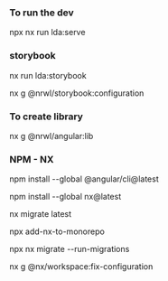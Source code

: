### To run the dev
npx nx run lda:serve

### storybook
nx run lda:storybook

nx g @nrwl/storybook:configuration

### To create library
nx g @nrwl/angular:lib <lib-name>


### NPM - NX
npm install --global @angular/cli@latest

npm install --global nx@latest

nx migrate latest

npx add-nx-to-monorepo

npx nx migrate --run-migrations

nx g @nx/workspace:fix-configuration
